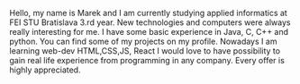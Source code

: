 Hello, my name is Marek and I am currently studying applied informatics at FEI STU Bratislava 3.rd year. 
New technologies and computers were always really interesting for me.
I have some basic experience in Java, C, C++ and python.
You can find some of my projects on my profile. Nowadays I am learning web-dev HTML,CSS,JS, React I would love to have possibility 
to gain real life experience from programming  in any company. Every offer is highly appreciated.

